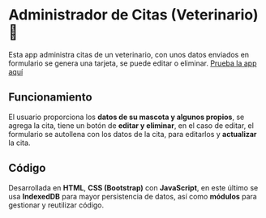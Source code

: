 # Administrador de Citas (Veterinario)🐶
Esta app administra citas de un veterinario, con unos datos enviados en formulario se genera una tarjeta, se puede editar o eliminar. [Prueba la app aquí](https://ald-ac.github.io/administrarCitas/ "Prueba la app aquí")

## Funcionamiento
El usuario proporciona los **datos de su mascota y algunos propios**, se agrega la cita, tiene un botón de **editar y eliminar**, en el caso de editar, el formulario se autollena con los datos de la cita, para editarlos y **actualizar** la cita. 

## Código
Desarrollada en **HTML**, **CSS (Bootstrap)** con **JavaScript**, en este último se usa **IndexedDB** para mayor persistencia de datos, así como **módulos** para gestionar y reutilizar código.
